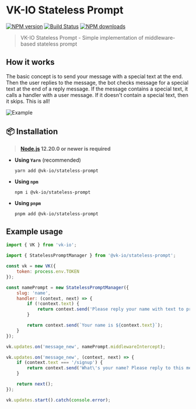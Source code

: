 # VK-IO Stateless Prompt

<a href="https://www.npmjs.com/package/@vk-io/stateless-prompt"><img src="https://img.shields.io/npm/v/@vk-io/stateless-prompt.svg?style=flat-square" alt="NPM version"></a>
<a href="https://github.com/negezor/vk-io/actions/workflows/tests.yml"><img src="https://img.shields.io/github/workflow/status/negezor/vk-io/VK-IO CI?style=flat-square" alt="Build Status"></a>
<a href="https://www.npmjs.com/package/@vk-io/stateless-prompt"><img src="https://img.shields.io/npm/dt/@vk-io/stateless-prompt.svg?style=flat-square" alt="NPM downloads"></a>

> VK-IO Stateless Prompt - Simple implementation of middleware-based stateless prompt

## How it works

The basic concept is to send your message with a special text at the end. Then the user replies to the message, the bot checks message for a special text at the end of a reply message. If the message contains a special text, it calls a handler with a user message. If it doesn't contain a special text, then it skips. This is all!

![Example](https://user-images.githubusercontent.com/9392723/134985949-e5cf1758-0469-428e-85ed-12229e36e58b.png)

## 📦 Installation

> **[Node.js](https://nodejs.org/) 12.20.0 or newer is required**

- **Using `Yarn`** (recommended)
  ```shell
  yarn add @vk-io/stateless-prompt
  ```
- **Using `npm`**
  ```shell
  npm i @vk-io/stateless-prompt
  ```
- **Using `pnpm`**
  ```shell
  pnpm add @vk-io/stateless-prompt
  ```

## Example usage

```javascript
import { VK } from 'vk-io';

import { StatelessPromptManager } from '@vk-io/stateless-prompt';

const vk = new VK({
	token: process.env.TOKEN
});

const namePrompt = new StatelessPromptManager({
	slug: 'name',
	handler: (context, next) => {
		if (!context.text) {
			return context.send('Please reply your name with text to previous message');
		}

		return context.send(`Your name is ${context.text}`);
	}
});

vk.updates.on('message_new', namePrompt.middlewareIntercept);

vk.updates.on('message_new', (context, next) => {
	if (context.text === '/signup') {
		return context.send('What\'s your name? Please reply to this message. ' + namePrompt.suffix);
	}

	return next();
});

vk.updates.start().catch(console.error);
```
